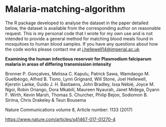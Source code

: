 # Malaria-matching-algorithm
The R package developed to analyse the dataset in the paper detailed below, the dataset is available from the corresponding author on reasonable request. This is my personal code that I wrote for my own use and is not intended to provide a general method for matching blood meals found in mosquitoes to human blood samples. If you have any questions about how the code works please contact me at j.hellewell14@imperial.ac.uk 


**Examining the human infectious reservoir for Plasmodium falciparum malaria in areas of differing transmission intensity**

Bronner P. Gonçalves, Melissa C. Kapulu, Patrick Sawa, Wamdaogo M. Guelbéogo, Alfred B. Tiono, Lynn Grignard, Will Stone, Joel Hellewell, Kjerstin Lanke, Guido J. H. Bastiaens, John Bradley, Issa Nébié, Joyce M. Ngoi, Robin Oriango, Dora Mkabili, Maureen Nyaurah, Janet Midega, Dyann F. Wirth, Kevin Marsh, Thomas S. Churcher, Philip Bejon, Sodiomon B. Sirima, Chris Drakeley & Teun Bousema 

Nature Communications volume 8, Article number: 1133 (2017) 

https://www.nature.com/articles/s41467-017-01270-4
